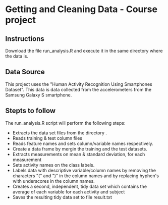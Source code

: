 
# Getting and Cleaning Data - Course project


## Instructions

Download the file run_analysis.R and execute it in the same directory where the data is.

## Data Source

This project uses the "Human Activity Recognition Using Smartphones Dataset". This data is data collected from the accelerometers from the Samsung Galaxy S smartphone.

## Stepts to follow

The run_analysis.R script will perform the following steps:

- Extracts the data set files from the directory .
- Reads training & test column files 
- Reads feature names and sets column/variable names respectively.
- Create a data frame by mergin the training and the test datasets.
- Extracts measurements on mean & standard deviation, for each measurement
- Sets activity names on the class labels.
- Labels data with descriptive variable/column names by removing the characters "(" and ")" in the column names and by replacing hyphen's with underscores in the column names.
- Creates a second, independent, tidy data set which contains the average of each variable for each activity and subject
- Saves the resulting tidy data set to file result.txt

